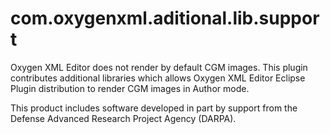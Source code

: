 # com.oxygenxml.aditional.lib.support

Oxygen XML Editor does not render by default CGM images. This plugin contributes additional libraries which allows Oxygen XML Editor Eclipse Plugin distribution to render CGM images in Author mode.

This product includes software developed in part by support from the Defense Advanced Research Project Agency (DARPA).
